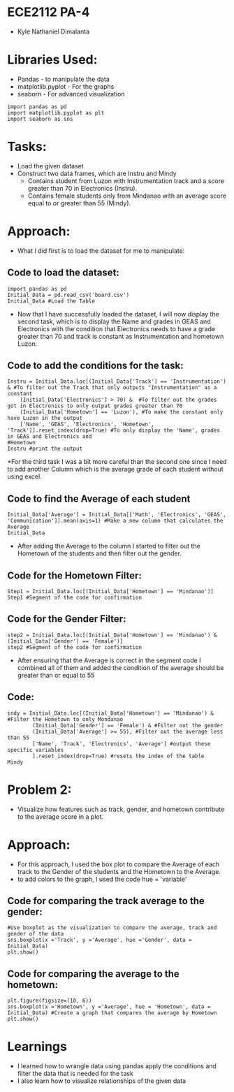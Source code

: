 # ECE2112 PA-4
* Kyle Nathaniel Dimalanta

# Libraries Used:
* Pandas - to manipulate the data
* matplotlib.pyplot - For the graphs
* seaborn - For advanced visualization
```
import pandas as pd
import matplotlib.pyplot as plt
import seaborn as sns
```

# Tasks:
* Load the given dataset
* Construct two data frames, which are Instru and Mindy
  * Contains student from Luzon with Instrumentation track and a score greater than 70 in Electronics (Instru).
  * Contains female students only from Mindanao with an average score equal to or greater than 55 (Mindy).
# Approach:
* What I did first is to load the dataset for me to manipulate:
## Code to load the dataset:
```
import pandas as pd
Initial_Data = pd.read_csv('board.csv')
Initial_Data #Load the Table
```
* Now that I have successfully loaded the dataset, I will now display the second task, which is to display the Name and grades in GEAS and Electronics with the condition that Electronics needs to have a grade greater than 70 and track is constant as Instrumentation and hometown Luzon.
## Code to add the conditions for the task:
```
Instru = Initial_Data.loc[(Initial_Data['Track'] == 'Instrumentation') & #To filter out the Track that only outputs "Instrumentation" as a constant
    (Initial_Data['Electronics'] > 70) &  #To filter out the grades got in Electronics to only output grades greater than 70
    (Initial_Data['Hometown'] == 'Luzon'), #To make the constant only have Luzon in the output
    ['Name', 'GEAS', 'Electronics', 'Hometown', 'Track']].reset_index(drop=True) #To only display the 'Name', grades in GEAS and Electronics and 
#Hometown
Instru #print the output
```
*For the third task I was a bit more careful than the second one since I need to add another Column which is the average grade of each student without using excel.
## Code to find the Average of each student
```
Initial_Data['Average'] = Initial_Data[['Math', 'Electronics', 'GEAS', 'Communication']].mean(axis=1) #Make a new column that calculates the Average
Initial_Data
```
* After adding the Average to the column I started to filter out the Hometown of the students and then filter out the gender.
## Code for the Hometown Filter:
```
Step1 = Initial_Data.loc[(Initial_Data['Hometown'] == 'Mindanao')] 
Step1 #Segment of the code for confirmation
```
## Code for the Gender Filter:
```
step2 = Initial_Data.loc[(Initial_Data['Hometown'] == 'Mindanao') & (Initial_Data['Gender'] == 'Female')]
step2 #Segment of the code for confirmation
```
* After ensuring that the Average is correct in the segment code I combined all of them and added the condition of the average should be greater than or equal to 55
## Code:
```
indy = Initial_Data.loc[(Initial_Data['Hometown'] == 'Mindanao') & #Filter the Hometown to only Mondanao
        (Initial_Data['Gender'] == 'Female') & #Filter out the gender
        (Initial_Data['Average'] >= 55), #Filter out the average less than 55
        ['Name', 'Track', 'Electronics', 'Average'] #output these specific variables
        ].reset_index(drop=True) #resets the index of the table
Mindy
```
# Problem 2:
- Visualize how features such as track, gender, and hometown contribute to the average score in a plot.

# Approach:
* For this approach, I used the box plot to compare the Average of each track to the Gender of the students and the Hometown to the Average.
* to add colors to the graph, I used the code hue = 'variable'
## Code for comparing the track average to the gender:
```
#Use boxplot as the visualization to compare the average, track and gender of the data
sns.boxplot(x ='Track', y ='Average', hue ='Gender', data = Initial_Data)
plt.show()
```

## Code for comparing the average to the hometown:
```
plt.figure(figsize=(10, 6))
sns.boxplot(x ='Hometown', y ='Average', hue = 'Hometown', data = Initial_Data) #Create a graph that compares the average by Hometown
plt.show()
```
# Learnings
- I learned how to wrangle data using pandas apply the conditions and filter the data that is needed for the task
- I also learn how to visualize relationships of the given data
